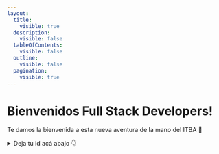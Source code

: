 ```yaml
---
layout:
  title:
    visible: true
  description:
    visible: false
  tableOfContents:
    visible: false
  outline:
    visible: false
  pagination:
    visible: true
---
```


# Bienvenidos Full Stack Developers!

Te damos la bienvenida a esta nueva aventura de la mano del ITBA 🚀

<details>

<summary>Deja tu id acá abajo 👇</summary>

tybalt2023

GzaJai

nicochavez

RomeKai

GabrielChecchi

jerearrieta

ManuZann

Agperalta23

tomisampietro

sebanor03

danizik1303

Nico2005l

Situado

tomimorales0
